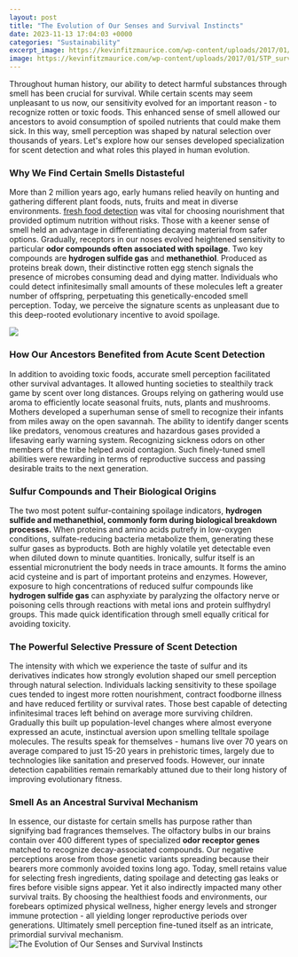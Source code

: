```yaml
---
layout: post
title: "The Evolution of Our Senses and Survival Instincts"
date: 2023-11-13 17:04:03 +0000
categories: "Sustainability"
excerpt_image: https://kevinfitzmaurice.com/wp-content/uploads/2017/01/5TP_survival_instinct.png
image: https://kevinfitzmaurice.com/wp-content/uploads/2017/01/5TP_survival_instinct.png
---
```


Throughout human history, our ability to detect harmful substances through smell has been crucial for survival. While certain scents may seem unpleasant to us now, our sensitivity evolved for an important reason - to recognize rotten or toxic foods. This enhanced sense of smell allowed our ancestors to avoid consumption of spoiled nutrients that could make them sick. In this way, smell perception was shaped by natural selection over thousands of years. Let's explore how our senses developed specialization for scent detection and what roles this played in human evolution.
### Why We Find Certain Smells Distasteful 
More than 2 million years ago, early humans relied heavily on hunting and gathering different plant foods, nuts, fruits and meat in diverse environments. [fresh food detection](https://pagetimes.github.io/2024-01-10-ubca0-ub124-uc218-uc5d8-ub77c-uc5ec-ud589-uc548-uc804-ud560-uae4c-uc694/) was vital for choosing nourishment that provided optimum nutrition without risks. Those with a keener sense of smell held an advantage in differentiating decaying material from safer options. Gradually, receptors in our noses evolved heightened sensitivity to particular **odor compounds often associated with spoilage**. 
Two key compounds are **hydrogen sulfide gas** and **methanethiol**. Produced as proteins break down, their distinctive rotten egg stench signals the presence of microbes consuming dead and dying matter. Individuals who could detect infinitesimally small amounts of these molecules left a greater number of offspring, perpetuating this genetically-encoded smell perception. Today, we perceive the signature scents as unpleasant due to this deep-rooted evolutionary incentive to avoid spoilage.

![](https://relations-coach.com/wp-content/uploads/2018/05/enneagram-body1.jpg)
### How Our Ancestors Benefited from Acute Scent Detection
In addition to avoiding toxic foods, accurate smell perception facilitated other survival advantages. It allowed hunting societies to stealthily track game by scent over long distances. Groups relying on gathering would use aroma to efficiently locate seasonal fruits, nuts, plants and mushrooms. Mothers developed a superhuman sense of smell to recognize their infants from miles away on the open savannah. 
The ability to identify danger scents like predators, venomous creatures and hazardous gases provided a lifesaving early warning system. Recognizing sickness odors on other members of the tribe helped avoid contagion. Such finely-tuned smell abilities were rewarding in terms of reproductive success and passing desirable traits to the next generation.
### Sulfur Compounds and Their Biological Origins
The two most potent sulfur-containing spoilage indicators, **hydrogen sulfide and methanethiol, commonly form during biological breakdown processes.** When proteins and amino acids putrefy in low-oxygen conditions, sulfate-reducing bacteria metabolize them, generating these sulfur gases as byproducts. Both are highly volatile yet detectable even when diluted down to minute quantities. 
Ironically, sulfur itself is an essential micronutrient the body needs in trace amounts. It forms the amino acid cysteine and is part of important proteins and enzymes. However, exposure to high concentrations of reduced sulfur compounds like **hydrogen sulfide gas** can asphyxiate by paralyzing the olfactory nerve or poisoning cells through reactions with metal ions and protein sulfhydryl groups. This made quick identification through smell equally critical for avoiding toxicity.
### The Powerful Selective Pressure of Scent Detection
The intensity with which we experience the taste of sulfur and its derivatives indicates how strongly evolution shaped our smell perception through natural selection. Individuals lacking sensitivity to these spoilage cues tended to ingest more rotten nourishment, contract foodborne illness and have reduced fertility or survival rates. Those best capable of detecting infinitesimal traces left behind on average more surviving children. 
Gradually this built up population-level changes where almost everyone expressed an acute, instinctual aversion upon smelling telltale spoilage molecules. The results speak for themselves - humans live over 70 years on average compared to just 15-20 years in prehistoric times, largely due to technologies like sanitation and preserved foods. However, our innate detection capabilities remain remarkably attuned due to their long history of improving evolutionary fitness.
### Smell As an Ancestral Survival Mechanism 
In essence, our distaste for certain smells has purpose rather than signifying bad fragrances themselves. The olfactory bulbs in our brains contain over 400 different types of specialized **odor receptor genes** matched to recognize decay-associated compounds. Our negative perceptions arose from those genetic variants spreading because their bearers more commonly avoided toxins long ago.
Today, smell retains value for selecting fresh ingredients, dating spoilage and detecting gas leaks or fires before visible signs appear. Yet it also indirectly impacted many other survival traits. By choosing the healthiest foods and environments, our forebears optimized physical wellness, higher energy levels and stronger immune protection - all yielding longer reproductive periods over generations. Ultimately smell perception fine-tuned itself as an intricate, primordial survival mechanism.
![The Evolution of Our Senses and Survival Instincts](https://kevinfitzmaurice.com/wp-content/uploads/2017/01/5TP_survival_instinct.png)